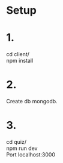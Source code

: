 # Setup
# 1. 
cd client/
</br>
npm install
# 2.
Create db mongodb.
# 3.
cd quiz/ </br>
npm run dev </br>
Port localhost:3000
